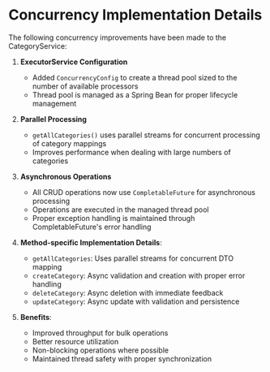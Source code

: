 # Concurrency Implementation Details

The following concurrency improvements have been made to the CategoryService:

1. **ExecutorService Configuration**
   - Added `ConcurrencyConfig` to create a thread pool sized to the number of available processors
   - Thread pool is managed as a Spring Bean for proper lifecycle management

2. **Parallel Processing**
   - `getAllCategories()` uses parallel streams for concurrent processing of category mappings
   - Improves performance when dealing with large numbers of categories

3. **Asynchronous Operations**
   - All CRUD operations now use `CompletableFuture` for asynchronous processing
   - Operations are executed in the managed thread pool
   - Proper exception handling is maintained through CompletableFuture's error handling

4. **Method-specific Implementation Details**:
   - `getAllCategories`: Uses parallel streams for concurrent DTO mapping
   - `createCategory`: Async validation and creation with proper error handling
   - `deleteCategory`: Async deletion with immediate feedback
   - `updateCategory`: Async update with validation and persistence

5. **Benefits**:
   - Improved throughput for bulk operations
   - Better resource utilization
   - Non-blocking operations where possible
   - Maintained thread safety with proper synchronization